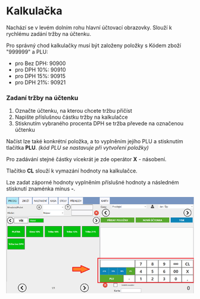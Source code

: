 # Kalkulačka

Nachází se v levém dolním rohu hlavní účtovací obrazovky. Slouží k rychlému zadání tržby na účtenku.

Pro správný chod kalkulačky musí být založeny položky s Kódem zboží "999999" a PLU:

* pro Bez DPH: 90900
* pro DPH 10%: 90910 
* pro DPH 15%: 90915
* pro DPH 21%: 90921

### Zadaní tržby na účtenku

1. Označte účtenku, na kterou chcete tržbu přičíst
2. Napište příslušnou částku tržby na kalkulačce
3. Stisknutím vybraného procenta DPH se tržba převede na označenou účtenku

Načíst lze také konkrétní položka, a to vyplněním jejího PLU a stisknutím tlačítka **PLU**. _\(kód PLU se nastavuje při vytvoření položky\)_

Pro zadávání stejné částky vícekrát je zde operátor **X** - násobení.

Tlačítko **CL** slouží k vymazání hodnoty na kalkulačce.

Lze zadat záporné hodnoty vyplněním příslušné hodnoty a následném stisknutí znaménka mínus **-**.

![Pokladna](img/calculator.png)

